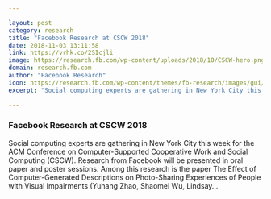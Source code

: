 ```yaml
---

layout: post
category: research
title: "Facebook Research at CSCW 2018"
date: 2018-11-03 13:11:58
link: https://vrhk.co/2SIcjli
image: https://research.fb.com/wp-content/uploads/2018/10/CSCW-hero.png
domain: research.fb.com
author: "Facebook Research"
icon: https://research.fb.com/wp-content/themes/fb-research/images/gui/facebook.ico
excerpt: "Social computing experts are gathering in New York City this week for the ACM Conference on Computer-Supported Cooperative Work and Social Computing (CSCW). Research from Facebook will be presented in oral paper and poster sessions. Among this research is the paper The Effect of Computer-Generated Descriptions on Photo-Sharing Experiences of People with Visual Impairments (Yuhang Zhao, Shaomei Wu, Lindsay…"

---
```


### Facebook Research at CSCW 2018

Social computing experts are gathering in New York City this week for the ACM Conference on Computer-Supported Cooperative Work and Social Computing (CSCW). Research from Facebook will be presented in oral paper and poster sessions. Among this research is the paper The Effect of Computer-Generated Descriptions on Photo-Sharing Experiences of People with Visual Impairments (Yuhang Zhao, Shaomei Wu, Lindsay…